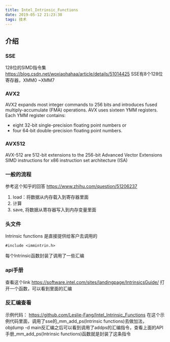 ```yaml
---
title: Intel_Intrinsic_Functions
date: 2019-05-12 21:23:38
tags: 技术
---
```

## 介绍
### SSE
128位的SIMD指令集
https://blog.csdn.net/woxiaohahaa/article/details/51014425
SSE有8个128位寄存器，XMM0 ~XMM7


### AVX2
AVX2 expands most integer commands to 256 bits and introduces fused multiply-accumulate (FMA) operations.
AVX uses sixteen YMM registers. Each YMM register contains:
* eight 32-bit single-precision floating point numbers or
* four 64-bit double-precision floating point numbers.

### AVX512
AVX-512 are 512-bit extensions to the 256-bit Advanced Vector Extensions SIMD instructions for x86 instruction set architecture (ISA)

### 一般的流程
参考这个知乎的回答
https://www.zhihu.com/question/51206237
1. load：将数据从内存载入到寄存器里面
2. 计算
3. save, 将数据从寄存器写入到内存变量里面

### 头文件
Intrinsic functions 是直接提供给客户去调用的
```
#include <immintrin.h>
```
每个Intrinsic函数封装了调用了一些汇编

### api手册
查看这个link
https://software.intel.com/sites/landingpage/IntrinsicsGuide/
打开一个函数，可以看到里面的汇编

### 反汇编查看
示例代码：
https://github.com/Leslie-Fang/Intel_Intrinsic_Functions
在这个示例代码里面，调用了sse的_mm_add_ps(Intrinsic functions)去做加法，objdump -d main反汇编之后可以看到调用了addps的汇编指令，查看上面的API手册_mm_add_ps(Intrinsic functions)函数就是封装了这条指令
